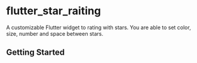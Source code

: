 # flutter_star_raiting

A customizable Flutter widget to rating with stars.
You are able to set color, size, number and space
between stars.

## Getting Started

